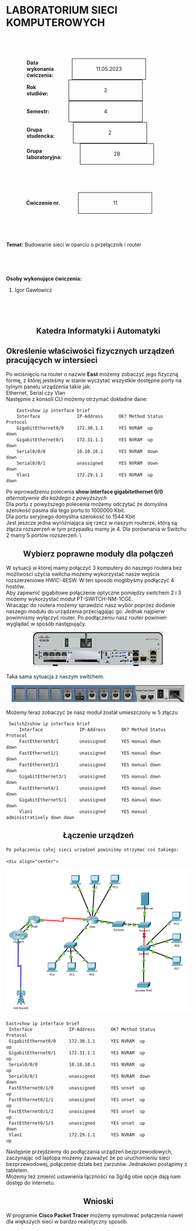 <style>
h1,h2,h3,h4 {
    border-bottom: 0;
    display:flex;
    flex-direction: column;
    align-items: center;
      }
      
centerer{
    display: grid;
    grid-template-columns: 6fr 1fr 4fr;
    grid-template-rows: 1fr;

}
rectangle{
    border: 1px solid black;
    margin: 0px 50px 0px 50px;
    width: 200px;
    height: 4em;
    display: flex;
    flex-direction: column;
    align-items: center;
    justify-items: center;
}
Ltext{
    margin: auto auto auto 0;
    font-weight: bold;
    margin-left: 4em
}
Rtext{
    margin: auto;
}

row {
    display: flex;
    flex-direction: row;
    align-items: center;
    justify-content: center; 
}
 </style>
<h1>LABORATORIUM SIECI KOMPUTEROWYCH</h1>

&nbsp;

&nbsp;

<style>

</style>

<centerer>
    <Ltext>Data wykonania ćwiczenia:</Ltext>
    <div align="center">
        <rectangle>
            <Rtext>11.05.2023</Rtext>
        </rectangle>
    </div>
</centerer>

<centerer>
    <Ltext>Rok studiów:</Ltext>
    <div align="center">
        <rectangle>
            <Rtext>2</Rtext>
        </rectangle>
    </div>
</centerer>

<centerer>
    <Ltext>Semestr:</Ltext>
    <div align="center">
        <rectangle>
            <Rtext>4</Rtext>
        </rectangle>
    </div>
</centerer>

<centerer>
    <Ltext>Grupa studencka:</Ltext>
    <div align="center">
        <rectangle>
            <Rtext>2</Rtext>
        </rectangle>
    </div>
</centerer>

<centerer>
    <Ltext>Grupa laboratoryjna:</Ltext>
    <div align="center">
        <rectangle>
            <Rtext>2B</Rtext>
        </rectangle>
    </div>
</centerer>

&nbsp;

&nbsp;

<row>
    <b>Ćwiczenie nr.</b>
    <rectangle>
        <Rtext>11</Rtext>
    </rectangle>
</row>

&nbsp;

&nbsp;

<b>Temat: </b> Budowanie sieci w oparciu o przełącznik i router

&nbsp;

&nbsp;

<b>Osoby wykonujące ćwiczenia: </b>

1. Igor Gawłowicz

&nbsp;

&nbsp;

<h2 >Katedra Informatyki i Automatyki</h1>

<div style="page-break-after: always;"></div>

## Określenie właściwości fizycznych urządzeń pracujących w intersieci

Po wciśnięciu na router o nazwie **East** możemy zobaczyć jego fizyczną formę, z której jesteśmy w stanie wyczytać wszystkie dostępne porty na tylnym panelu urządzenia takie jak: \
 Ethernet, Serial czy Vlan \
 Następnie z konsoli CLI możemy otrzymać dokładne dane:

```
    East>show ip interface brief
    Interface              IP-Address      OK? Method Status                Protocol
    GigabitEthernet0/0     172.30.1.1      YES NVRAM  up                    down
    GigabitEthernet0/1     172.31.1.1      YES NVRAM  up                    down
    Serial0/0/0            10.10.10.1      YES NVRAM  down                  down
    Serial0/0/1            unassigned      YES NVRAM  down                  down
    Vlan1                  172.29.1.1      YES NVRAM  up                    down
```

Po wprowadzeniu polecenia **show interface gigabitethernet 0/0** _alternatywnie dla każdego z powyższych_ \
 Dla portu z powyższego polecenia możemy odczytać że domyślna szerokość pasma dla tego portu to 1000000 Kbit. \
 Dla portu seryjnego domyślna szerokość to 1544 Kbit \
 Jest jeszcze jedna wyróżniająca się rzecz w naszym routerze, którą są złącza rozszerzeń w tym przypadku mamy je 4.
Dla porównania w Switchu 2 mamy 5 portów rozszerzeń. \

## Wybierz poprawne moduły dla połączeń

W sytuacji w której mamy połączyć 3 komputery do naszego routera bez możliwości użycia switcha możemy
wykorzystać nasze wejścia rozszerzeniowe HWIC-4ESW. W ten sposób moglibyśmy podłączyć 4 hostów. \
 Aby zapewnić gigabitowe połączenie optyczne pomiędzy switchem 2 i 3 możemy wykorzystać moduł PT-SWITCH-NM-1CGE. \
 Wracając do routera możemy sprawdzić nasz wybór poprzez dodanie naszego modułu do urządzenia przeciągając go.
Jednak najpierw powinniśmy wyłączyć router. Po podłączeniu nasz router powinien wyglądać w sposób następująćy.

   <div align="center">
   <img src="z1.png"/>
   </div>

Taka sama sytuacja z naszym switchem.

   <div align="center">
   <img src="z2.png"/>
   </div>

Możemy teraz zobaczyć że nasz moduł został umieszczony w 5 złączu

```
 Switch2>show ip interface brief
     Interface              IP-Address      OK? Method Status                Protocol
     FastEthernet0/1        unassigned      YES manual down                  down
     FastEthernet1/1        unassigned      YES manual down                  down
     FastEthernet2/1        unassigned      YES manual down                  down
     GigabitEthernet3/1     unassigned      YES manual down                  down
     FastEthernet4/1        unassigned      YES manual down                  down
     GigabitEthernet5/1     unassigned      YES manual down                  down
     Vlan1                  unassigned      YES manual administratively down down
```

## Łączenie urządzeń

    Po połączeniu całej sieci urządzeń powiniśmy otrzymać coś takiego:

    <div align="center">

   <img src="z3.png"/>
   </div>

<div style="page-break-after: always;"></div>

```
East>show ip interface brief
 Interface              IP-Address      OK? Method Status                Protocol
 GigabitEthernet0/0     172.30.1.1      YES NVRAM  up                    up
 GigabitEthernet0/1     172.31.1.1      YES NVRAM  up                    up
 Serial0/0/0            10.10.10.1      YES NVRAM  up                    up
 Serial0/0/1            unassigned      YES NVRAM  down                  down
 FastEthernet0/1/0      unassigned      YES unset  up                    up
 FastEthernet0/1/1      unassigned      YES unset  up                    up
 FastEthernet0/1/2      unassigned      YES unset  up                    up
 FastEthernet0/1/3      unassigned      YES unset  up                    down
 Vlan1                  172.29.1.1      YES NVRAM  up                    up
```

Następnie przejdziemy do podłączania urządzeń bezprzewodowych, zaczynając od laptopa możemy zauważyć że po
uruchomieniu sieci bezprzewodowej, połączenie działa bez zarzutów. Jednakowo postąpimy z tabletem. \
 Możemy też zmienić ustawienia łączności na 3g/4g obie opcje dają nam dostęp do internetu.

## Wnioski

W programie **Cisco Packet Tracer** możemy symulować połączenia nawet dla większych sieci w bardzo realistyczny sposób.

